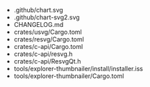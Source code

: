 - .github/chart.svg
- .github/chart-svg2.svg
- CHANGELOG.md
- crates/usvg/Cargo.toml
- crates/resvg/Cargo.toml
- crates/c-api/Cargo.toml
- crates/c-api/resvg.h
- crates/c-api/ResvgQt.h
- tools/explorer-thumbnailer/install/installer.iss
- tools/explorer-thumbnailer/Cargo.toml
